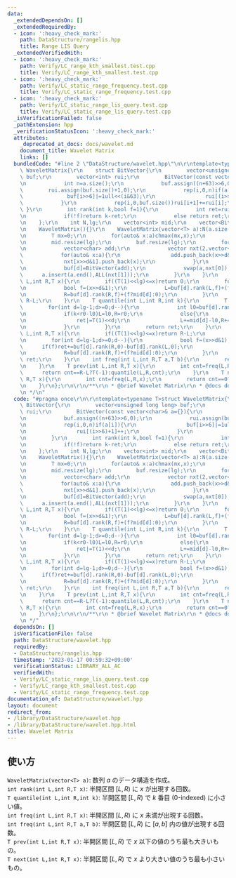 ```yaml
---
data:
  _extendedDependsOn: []
  _extendedRequiredBy:
  - icon: ':heavy_check_mark:'
    path: DataStructure/rangelis.hpp
    title: Range LIS Query
  _extendedVerifiedWith:
  - icon: ':heavy_check_mark:'
    path: Verify/LC_range_kth_smallest.test.cpp
    title: Verify/LC_range_kth_smallest.test.cpp
  - icon: ':heavy_check_mark:'
    path: Verify/LC_static_range_frequency.test.cpp
    title: Verify/LC_static_range_frequency.test.cpp
  - icon: ':heavy_check_mark:'
    path: Verify/LC_static_range_lis_query.test.cpp
    title: Verify/LC_static_range_lis_query.test.cpp
  _isVerificationFailed: false
  _pathExtension: hpp
  _verificationStatusIcon: ':heavy_check_mark:'
  attributes:
    _deprecated_at_docs: docs/wavelet.md
    document_title: Wavelet Matrix
    links: []
  bundledCode: "#line 2 \"DataStructure/wavelet.hpp\"\n\r\ntemplate<typename T>struct\
    \ WaveletMatrix{\r\n    struct BitVector{\r\n        vector<unsigned long long>\
    \ buf;\r\n        vector<int> rui;\r\n        BitVector(const vector<char>& a={}){\r\
    \n            int n=a.size();\r\n            buf.assign((n+63)>>6,0);\r\n    \
    \        rui.assign(buf.size()+1,0);\r\n            rep(i,0,n)if(a[i]){\r\n  \
    \              buf[i>>6]|=1ull<<(i&63);\r\n                rui[(i>>6)+1]++;\r\n\
    \            }\r\n            rep(i,0,buf.size())rui[i+1]+=rui[i];\r\n       \
    \ }\r\n        int rank(int k,bool f=1){\r\n            int ret=rui[k>>6]+__builtin_popcountll(buf[k>>6]&((1ull<<(k&63))-1));\r\
    \n            if(!f)return k-ret;\r\n            else return ret;\r\n        }\r\
    \n    };\r\n    int N,lg;\r\n    vector<int> mid;\r\n    vector<BitVector> buf;\r\
    \n    WaveletMatrix(){}\r\n    WaveletMatrix(vector<T> a):N(a.size()),lg(0){\r\
    \n        T mx=0;\r\n        for(auto& x:a)chmax(mx,x);\r\n        while((T(1)<<lg)<=mx)lg++;\r\
    \n        mid.resize(lg);\r\n        buf.resize(lg);\r\n        for(int d=lg-1;d>=0;d--){\r\
    \n            vector<char> add;\r\n            vector nxt(2,vector<T>());\r\n\
    \            for(auto& x:a){\r\n                add.push_back(x>>d&1);\r\n   \
    \             nxt[x>>d&1].push_back(x);\r\n            }\r\n            mid[d]=(int)nxt[0].size();\r\
    \n            buf[d]=BitVector(add);\r\n            swap(a,nxt[0]);\r\n      \
    \      a.insert(a.end(),ALL(nxt[1]));\r\n        }\r\n    }\r\n    int rank(int\
    \ L,int R,T x){\r\n        if((T(1)<<lg)<=x)return 0;\r\n        for(int d=lg-1;d>=0;d--){\r\
    \n            bool f=(x>>d&1);\r\n            L=buf[d].rank(L,f)+(f?mid[d]:0);\r\
    \n            R=buf[d].rank(R,f)+(f?mid[d]:0);\r\n        }\r\n        return\
    \ R-L;\r\n    }\r\n    T quantile(int L,int R,int k){\r\n        T ret=0;\r\n\
    \        for(int d=lg-1;d>=0;d--){\r\n            int l0=buf[d].rank(L,0),r0=buf[d].rank(R,0);\r\
    \n            if(k<r0-l0)L=l0,R=r0;\r\n            else{\r\n                k-=r0-l0;\r\
    \n                ret|=T(1)<<d;\r\n                L+=mid[d]-l0,R+=mid[d]-r0;\r\
    \n            }\r\n        }\r\n        return ret;\r\n    }\r\n    int freq(int\
    \ L,int R,T x){\r\n        if((T(1)<<lg)<=x)return R-L;\r\n        int ret=0;\r\
    \n        for(int d=lg-1;d>=0;d--){\r\n            bool f=(x>>d&1);\r\n      \
    \      if(f)ret+=buf[d].rank(R,0)-buf[d].rank(L,0);\r\n            L=buf[d].rank(L,f)+(f?mid[d]:0);\r\
    \n            R=buf[d].rank(R,f)+(f?mid[d]:0);\r\n        }\r\n        return\
    \ ret;\r\n    }\r\n    int freq(int L,int R,T a,T b){\r\n        return freq(L,R,b)-freq(L,R,a);\r\
    \n    }\r\n    T prev(int L,int R,T x){\r\n        int cnt=freq(L,R,x);\r\n  \
    \      return cnt==R-L?T(-1):quantile(L,R,cnt);\r\n    }\r\n    T next(int L,int\
    \ R,T x){\r\n        int cnt=freq(L,R,x);\r\n        return cnt==0?T(-1):quantile(L,R,cnt-1);\r\
    \n    }\r\n};\r\n\r\n/**\r\n * @brief Wavelet Matrix\r\n * @docs docs/wavelet.md\r\
    \n */\n"
  code: "#pragma once\r\n\r\ntemplate<typename T>struct WaveletMatrix{\r\n    struct\
    \ BitVector{\r\n        vector<unsigned long long> buf;\r\n        vector<int>\
    \ rui;\r\n        BitVector(const vector<char>& a={}){\r\n            int n=a.size();\r\
    \n            buf.assign((n+63)>>6,0);\r\n            rui.assign(buf.size()+1,0);\r\
    \n            rep(i,0,n)if(a[i]){\r\n                buf[i>>6]|=1ull<<(i&63);\r\
    \n                rui[(i>>6)+1]++;\r\n            }\r\n            rep(i,0,buf.size())rui[i+1]+=rui[i];\r\
    \n        }\r\n        int rank(int k,bool f=1){\r\n            int ret=rui[k>>6]+__builtin_popcountll(buf[k>>6]&((1ull<<(k&63))-1));\r\
    \n            if(!f)return k-ret;\r\n            else return ret;\r\n        }\r\
    \n    };\r\n    int N,lg;\r\n    vector<int> mid;\r\n    vector<BitVector> buf;\r\
    \n    WaveletMatrix(){}\r\n    WaveletMatrix(vector<T> a):N(a.size()),lg(0){\r\
    \n        T mx=0;\r\n        for(auto& x:a)chmax(mx,x);\r\n        while((T(1)<<lg)<=mx)lg++;\r\
    \n        mid.resize(lg);\r\n        buf.resize(lg);\r\n        for(int d=lg-1;d>=0;d--){\r\
    \n            vector<char> add;\r\n            vector nxt(2,vector<T>());\r\n\
    \            for(auto& x:a){\r\n                add.push_back(x>>d&1);\r\n   \
    \             nxt[x>>d&1].push_back(x);\r\n            }\r\n            mid[d]=(int)nxt[0].size();\r\
    \n            buf[d]=BitVector(add);\r\n            swap(a,nxt[0]);\r\n      \
    \      a.insert(a.end(),ALL(nxt[1]));\r\n        }\r\n    }\r\n    int rank(int\
    \ L,int R,T x){\r\n        if((T(1)<<lg)<=x)return 0;\r\n        for(int d=lg-1;d>=0;d--){\r\
    \n            bool f=(x>>d&1);\r\n            L=buf[d].rank(L,f)+(f?mid[d]:0);\r\
    \n            R=buf[d].rank(R,f)+(f?mid[d]:0);\r\n        }\r\n        return\
    \ R-L;\r\n    }\r\n    T quantile(int L,int R,int k){\r\n        T ret=0;\r\n\
    \        for(int d=lg-1;d>=0;d--){\r\n            int l0=buf[d].rank(L,0),r0=buf[d].rank(R,0);\r\
    \n            if(k<r0-l0)L=l0,R=r0;\r\n            else{\r\n                k-=r0-l0;\r\
    \n                ret|=T(1)<<d;\r\n                L+=mid[d]-l0,R+=mid[d]-r0;\r\
    \n            }\r\n        }\r\n        return ret;\r\n    }\r\n    int freq(int\
    \ L,int R,T x){\r\n        if((T(1)<<lg)<=x)return R-L;\r\n        int ret=0;\r\
    \n        for(int d=lg-1;d>=0;d--){\r\n            bool f=(x>>d&1);\r\n      \
    \      if(f)ret+=buf[d].rank(R,0)-buf[d].rank(L,0);\r\n            L=buf[d].rank(L,f)+(f?mid[d]:0);\r\
    \n            R=buf[d].rank(R,f)+(f?mid[d]:0);\r\n        }\r\n        return\
    \ ret;\r\n    }\r\n    int freq(int L,int R,T a,T b){\r\n        return freq(L,R,b)-freq(L,R,a);\r\
    \n    }\r\n    T prev(int L,int R,T x){\r\n        int cnt=freq(L,R,x);\r\n  \
    \      return cnt==R-L?T(-1):quantile(L,R,cnt);\r\n    }\r\n    T next(int L,int\
    \ R,T x){\r\n        int cnt=freq(L,R,x);\r\n        return cnt==0?T(-1):quantile(L,R,cnt-1);\r\
    \n    }\r\n};\r\n\r\n/**\r\n * @brief Wavelet Matrix\r\n * @docs docs/wavelet.md\r\
    \n */"
  dependsOn: []
  isVerificationFile: false
  path: DataStructure/wavelet.hpp
  requiredBy:
  - DataStructure/rangelis.hpp
  timestamp: '2023-01-17 00:59:32+09:00'
  verificationStatus: LIBRARY_ALL_AC
  verifiedWith:
  - Verify/LC_static_range_lis_query.test.cpp
  - Verify/LC_range_kth_smallest.test.cpp
  - Verify/LC_static_range_frequency.test.cpp
documentation_of: DataStructure/wavelet.hpp
layout: document
redirect_from:
- /library/DataStructure/wavelet.hpp
- /library/DataStructure/wavelet.hpp.html
title: Wavelet Matrix
---
```

## 使い方

`WaveletMatrix(vector<T> a)`: 数列 $a$ のデータ構造を作成。  
`int rank(int L,int R,T x)`: 半開区間 $[L,R)$ に $x$ が出現する回数。  
`T quantile(int L,int R,int k)`: 半開区間 $[L,R)$ で $k$ 番目 (0-indexed) に小さい値。  
`int freq(int L,int R,T x)`: 半開区間 $[L,R)$ に $x$ 未満が出現する回数。  
`int freq(int L,int R,T a,T b)`: 半開区間 $[L,R)$ に $[a,b]$ 内の値が出現する回数。  
`T prev(int L,int R,T x)`: 半開区間 $[L,R)$ で $x$ 以下の値のうち最も大きいもの。  
`T next(int L,int R,T x)`: 半開区間 $[L,R)$ で $x$ より大きい値のうち最も小さいもの。